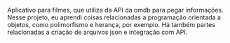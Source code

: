 Aplicativo para filmes, que utiliza da API da omdb para pegar informações.
Nesse projeto, eu aprendi coisas relacionadas a programação orientada a objetos, como polimorfismo e herança, por exemplo.
Há também partes relacionadas a criação de arquivos json e integração com API.
